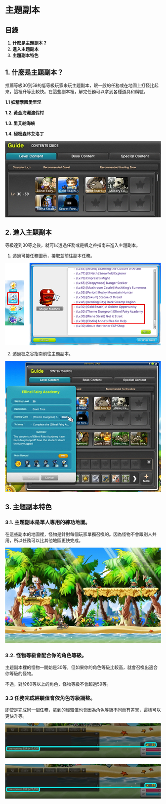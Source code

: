# 主題副本

## 目錄

1. **什麼是主題副本？**
2. **進入主題副本**
3. **主題副本特色**

## 1. 什麼是主題副本？

推薦等級30到59的低等級玩家來玩主題副本，跟一般的任務或在地圖上打怪比起來，這裡升等比較快。在這些副本裡，解完任務可以拿到各種道具和稱號。

**1.1 妖精學園愛里涅**

**1.2. 黃金海灘渡假村**

**1.3. 里艾納海峽**

**1.4. 秘密森林艾洛丁**

![](../../../.gitbook/assets/image_1747236312570_518.png)

## 2. 進入主題副本

等級達到30等之後，就可以透過任務或是楓之谷指南來進入主題副本。

1. 透過可接任務圖示，接取並前往副本任務。

![](../../../.gitbook/assets/image_1747236312571_385.png)

2. 透過楓之谷指南前往主題副本。

![](../../../.gitbook/assets/image_1747236312571_636.png)

## 3. 主題副本特色

### 3.1. 主題副本是單人專用的練功地圖。

在這些副本的地圖裡，怪物是針對每個玩家單獨召喚的。因為怪物不會跟別人共用，所以任務可以比其他地區更快完成。

![](../../../.gitbook/assets/image_1747236312571_979.png)

### 3.2. 怪物等級會配合你的角色等級。

主題副本裡的怪物一開始是30等，但如果你的角色等級比較高，就會召喚出適合你等級的怪物。

不過，對於60等以上的角色，怪物等級不會超過59等。

### 3.3 任務完成經驗值會依角色等級調整。

即使是完成同一個任務，拿到的經驗值也會因為角色等級不同而有差異，這樣可以更快升等。

![](../../../.gitbook/assets/image_1747236312571_813.png)
